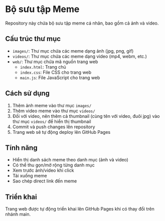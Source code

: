 # Bộ sưu tập Meme

Repository này chứa bộ sưu tập meme cá nhân, bao gồm cả ảnh và video.

## Cấu trúc thư mục

- `images/`: Thư mục chứa các meme dạng ảnh (jpg, png, gif)
- `videos/`: Thư mục chứa các meme dạng video (mp4, webm, etc.)
- `web/`: Thư mục chứa mã nguồn trang web
  - `index.html`: Trang chủ
  - `index.css`: File CSS cho trang web
  - `main.js`: File JavaScript cho trang web

## Cách sử dụng

1. Thêm ảnh meme vào thư mục `images/`
2. Thêm video meme vào thư mục `videos/`
3. Đối với video, nên thêm cả thumbnail (cùng tên với video, đuôi jpg) vào thư mục `videos/` để hiển thị thumbnail
4. Commit và push changes lên repository
5. Trang web sẽ tự động deploy lên GitHub Pages

## Tính năng

- Hiển thị danh sách meme theo danh mục (ảnh và video)
- Có thể thu gọn/mở rộng từng danh mục
- Xem trước ảnh/video khi click
- Tải xuống meme
- Sao chép direct link đến meme

## Triển khai

Trang web được tự động triển khai lên GitHub Pages khi có thay đổi trên nhánh main.

